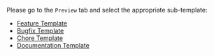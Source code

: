 Please go to the `Preview` tab and select the appropriate sub-template:
* [Feature Template](?expand=1&template=feature_template.md)
* [Bugfix Template](?expand=1&template=bugfix_template.md)
* [Chore Template](?expand=1&template=chore_template.md)
* [Documentation Template](?expand=1&template=document_template.md)
